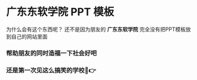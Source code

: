 # 广东东软学院 PPT 模板

为什么会有这个东西呢？
还不是因为朋友的 **广东东软学院** 完全没有把PPT模板放到自己的网站里面

### 帮助朋友的同时造福一下社会好吧

### 还是第一次见这么搞笑的学校🤣👉